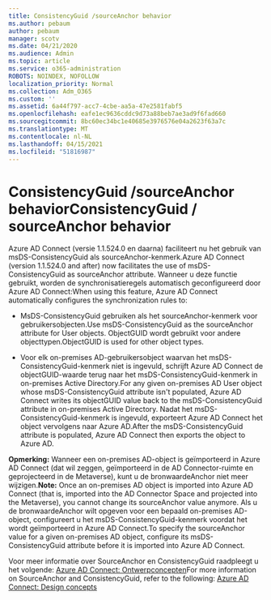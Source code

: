 ```yaml
---
title: ConsistencyGuid /sourceAnchor behavior
ms.author: pebaum
author: pebaum
manager: scotv
ms.date: 04/21/2020
ms.audience: Admin
ms.topic: article
ms.service: o365-administration
ROBOTS: NOINDEX, NOFOLLOW
localization_priority: Normal
ms.collection: Adm_O365
ms.custom: ''
ms.assetid: 6a44f797-acc7-4cbe-aa5a-47e2581fabf5
ms.openlocfilehash: eafe1ec9636cddc9d73a88beb7ae3ad9f6fad660
ms.sourcegitcommit: 8bc60ec34bc1e40685e3976576e04a2623f63a7c
ms.translationtype: MT
ms.contentlocale: nl-NL
ms.lasthandoff: 04/15/2021
ms.locfileid: "51816987"
---
```

# <a name="consistencyguid--sourceanchor-behavior"></a><span data-ttu-id="c4457-102">ConsistencyGuid /sourceAnchor behavior</span><span class="sxs-lookup"><span data-stu-id="c4457-102">ConsistencyGuid / sourceAnchor behavior</span></span>

<span data-ttu-id="c4457-103">Azure AD Connect (versie 1.1.524.0 en daarna) faciliteert nu het gebruik van msDS-ConsistencyGuid als sourceAnchor-kenmerk.</span><span class="sxs-lookup"><span data-stu-id="c4457-103">Azure AD Connect (version 1.1.524.0 and after) now facilitates the use of msDS-ConsistencyGuid as sourceAnchor attribute.</span></span> <span data-ttu-id="c4457-104">Wanneer u deze functie gebruikt, worden de synchronisatieregels automatisch geconfigureerd door Azure AD Connect:</span><span class="sxs-lookup"><span data-stu-id="c4457-104">When using this feature, Azure AD Connect automatically configures the synchronization rules to:</span></span>
  
- <span data-ttu-id="c4457-105">MsDS-ConsistencyGuid gebruiken als het sourceAnchor-kenmerk voor gebruikersobjecten.</span><span class="sxs-lookup"><span data-stu-id="c4457-105">Use msDS-ConsistencyGuid as the sourceAnchor attribute for User objects.</span></span> <span data-ttu-id="c4457-106">ObjectGUID wordt gebruikt voor andere objecttypen.</span><span class="sxs-lookup"><span data-stu-id="c4457-106">ObjectGUID is used for other object types.</span></span>
    
- <span data-ttu-id="c4457-107">Voor elk on-premises AD-gebruikersobject waarvan het msDS-ConsistencyGuid-kenmerk niet is ingevuld, schrijft Azure AD Connect de objectGUID-waarde terug naar het msDS-ConsistencyGuid-kenmerk in on-premises Active Directory.</span><span class="sxs-lookup"><span data-stu-id="c4457-107">For any given on-premises AD User object whose msDS-ConsistencyGuid attribute isn't populated, Azure AD Connect writes its objectGUID value back to the msDS-ConsistencyGuid attribute in on-premises Active Directory.</span></span> <span data-ttu-id="c4457-108">Nadat het msDS-ConsistencyGuid-kenmerk is ingevuld, exporteert Azure AD Connect het object vervolgens naar Azure AD.</span><span class="sxs-lookup"><span data-stu-id="c4457-108">After the msDS-ConsistencyGuid attribute is populated, Azure AD Connect then exports the object to Azure AD.</span></span>
    
 <span data-ttu-id="c4457-109">**Opmerking:** Wanneer een on-premises AD-object is geïmporteerd in Azure AD Connect (dat wil zeggen, geïmporteerd in de AD Connector-ruimte en geprojecteerd in de Metaverse), kunt u de bronwaardeAnchor niet meer wijzigen.</span><span class="sxs-lookup"><span data-stu-id="c4457-109">**Note:** Once an on-premises AD object is imported into Azure AD Connect (that is, imported into the AD Connector Space and projected into the Metaverse), you cannot change its sourceAnchor value anymore.</span></span> <span data-ttu-id="c4457-110">Als u de bronwaardeAnchor wilt opgeven voor een bepaald on-premises AD-object, configureert u het msDS-ConsistencyGuid-kenmerk voordat het wordt geïmporteerd in Azure AD Connect.</span><span class="sxs-lookup"><span data-stu-id="c4457-110">To specify the sourceAnchor value for a given on-premises AD object, configure its msDS-ConsistencyGuid attribute before it is imported into Azure AD Connect.</span></span> 
  
<span data-ttu-id="c4457-111">Voor meer informatie over SourceAnchor en ConsistencyGuid raadpleegt u het volgende: [Azure AD Connect: Ontwerpconcepten](https://docs.microsoft.com/azure/active-directory/connect/active-directory-aadconnect-design-concepts)</span><span class="sxs-lookup"><span data-stu-id="c4457-111">For more information on SourceAnchor and ConsistencyGuid, refer to the following: [Azure AD Connect: Design concepts](https://docs.microsoft.com/azure/active-directory/connect/active-directory-aadconnect-design-concepts)</span></span>
  

